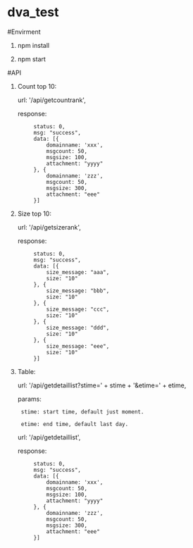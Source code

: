 # dva_test

#Envirment

1. npm install

2. npm start

#API

1. Count top 10:

    url: '/api/getcountrank',

    response: 
    
            status: 0,
            msg: "success",
            data: [{
                domainname: 'xxx',
                msgcount: 50,
                msgsize: 100,
                attachment: "yyyy"
            }, {
                domainname: 'zzz',
                msgcount: 50,
                msgsize: 300,
                attachment: "eee"
            }]

2. Size top 10:

    url: '/api/getsizerank',

    response: 

            status: 0,
            msg: "success",
            data: [{
                size_message: "aaa",
                size: "10"
            }, {
                size_message: "bbb",
                size: "10"
            }, {
                size_message: "ccc",
                size: "10"
            }, {
                size_message: "ddd",
                size: "10"
            }, {
                size_message: "eee",
                size: "10"
            }]

3. Table:

    url: '/api/getdetaillist?stime=' + stime + '&etime=' + etime,

    params: 

        stime: start time, default just moment.

        etime: end time, default last day.

    url: '/api/getdetaillist',
    
    response: 

            status: 0,
            msg: "success",
            data: [{
                domainname: 'xxx',
                msgcount: 50,
                msgsize: 100,
                attachment: "yyyy"
            }, {
                domainname: 'zzz',
                msgcount: 50,
                msgsize: 300,
                attachment: "eee"
            }]